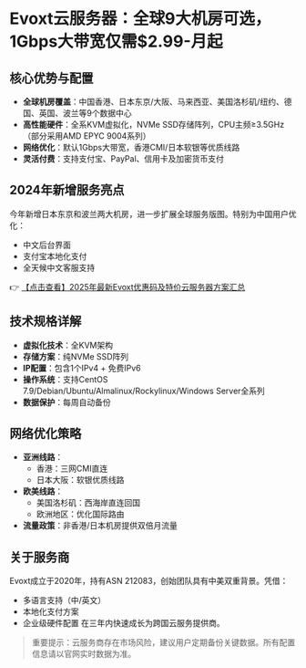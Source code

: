 # Evoxt云服务器：全球9大机房可选，1Gbps大带宽仅需$2.99-月起

## 核心优势与配置

- **全球机房覆盖**：中国香港、日本东京/大阪、马来西亚、美国洛杉矶/纽约、德国、英国、波兰等9个数据中心
- **高性能硬件**：全系KVM虚拟化，NVMe SSD存储阵列，CPU主频≥3.5GHz（部分采用AMD EPYC 9004系列）
- **网络优化**：默认1Gbps大带宽，香港CMI/日本软银等优质线路
- **灵活付费**：支持支付宝、PayPal、信用卡及加密货币支付

## 2024年新增服务亮点

今年新增日本东京和波兰两大机房，进一步扩展全球服务版图。特别为中国用户优化：
- 中文后台界面
- 支付宝本地化支付
- 全天候中文客服支持

👉 [【点击查看】2025年最新Evoxt优惠码及特价云服务器方案汇总](https://bit.ly/evoxt)

## 技术规格详解

- **虚拟化技术**：全KVM架构
- **存储方案**：纯NVMe SSD阵列
- **IP配置**：包含1个IPv4 + 免费IPv6
- **操作系统**：支持CentOS 7.9/Debian/Ubuntu/Almalinux/Rockylinux/Windows Server全系列
- **数据保护**：每周自动备份

## 网络优化策略

- **亚洲线路**：
  - 香港：三网CMI直连
  - 日本大阪：软银优质线路
- **欧美线路**：
  - 美国洛杉矶：西海岸直连回国
  - 欧洲地区：优化国际路由
- **流量政策**：非香港/日本机房提供双倍月流量

## 关于服务商

Evoxt成立于2020年，持有ASN 212083，创始团队具有中美双重背景。凭借：
- 多语言支持（中/英文）
- 本地化支付方案
- 企业级硬件配置
在三年内快速成长为跨国云服务提供商。

> 重要提示：云服务商存在市场风险，建议用户定期备份关键数据。所有配置信息请以官网实时数据为准。